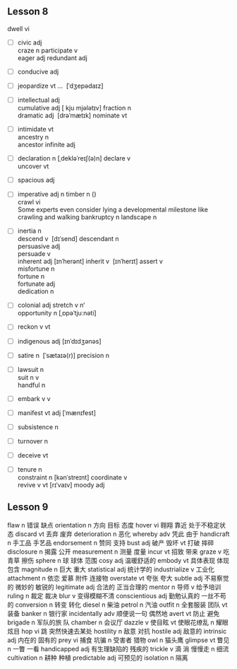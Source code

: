 

## Lesson 8

dwell  vi  
- [ ] civic  adj  
craze  n 
participate  v  
eager  adj 
redundant  adj   
- [ ] conducive  adj   
- [ ] jeopardize  vt ...  [ˈdʒepədaɪz]
- [ ] intellectual  adj  
cumulative  adj  [ kju mjələtɪv]
fraction  n   
dramatic  adj    [drəˈmætɪk]
nominate  vt   
- [ ] intimidate  vt  
ancestry  n  
ancestor
infinite  adj 
- [ ] declaration  n    [ˌdekləˈreɪʃ(ə)n]
declare v  
uncover  vt  
- [ ] spacious  adj 
- [ ] imperative  adj  n 
timber  n ()  
crawl  vi  
Some experts even consider lying a developmental milestone like crawling and walking
bankruptcy  n 
landscape  n  
- [ ] inertia  n   
descend  v     [dɪˈsend]
descendant  n   
persuasive  adj  
persuade  v   
inherent  adj  [ɪnˈherənt]
inherit  v   [ɪnˈherɪt]
assert  v   
misfortune  n  
fortune  n   
fortunate  adj  
dedication  n  
- [ ] colonial  adj 
stretch  v      n‘   
opportunity n   [ˌɒpəˈtjuːnəti]
- [ ] reckon  v  vt  
- [ ] indigenous  adj   [ɪnˈdɪdʒənəs]
- [ ] satire  n    [ˈsætaɪə(r)]
precision  n  
- [ ] lawsuit  n  
suit  n      v   
handful  n    
- [ ] embark  v     v  
- [ ] manifest  vt   adj  [ˈmænɪfest]
- [ ] subsistence  n 
- [ ] turnover  n   
- [ ] deceive  vt  
- [ ] tenure  n  
constraint  n    [kənˈstreɪnt]
coordinate  v   
revive  v   vt  [rɪˈvaɪv]
moody  adj  



## Lesson 9

flaw  n 错误 缺点
orientation  n 方向 目标 态度
hover  vi 翱翔 靠近 处于不稳定状态
discard  vt 丢弃 废弃
deterioration  n 恶化
whereby  adv 凭此 由于
handicraft  n 手工品 手艺品
endorsement   n 赞同 支持
bust  adj 破产 毁坏 vt 打破 摔碎
disclosure  n 揭露 公开
measurement  n 测量 度量
incur  vt 招致 带来
graze  v 吃青草 擦伤
sphere  n 球 球体 范围
cosy  adj 温暖舒适的
embody  vt 具体表现 体现 包含
magnitude  n 巨大 重大 
statistical  adj 统计学的
industrialize  v 工业化
attachment  n 依恋 爱慕  附件 连接物
overstate  vt 夸张 夸大
subtle  adj 不易察觉的 微妙的 敏锐的
legitimate  adj 合法的 正当合理的
mentor  n 导师 v 给予培训
ruling  n 裁定 裁决
blur  v 变得模糊不清
conscientious  adj 勤勉认真的 一丝不苟的
conversion  n 转变 转化
diesel   n 柴油
petrol  n 汽油
outfit  n 全套服装 团队 vt 装备
banker  n 银行家
incidentally adv 顺便说一句 偶然地 
avert  vt 防止 避免
brigade  n 军队的旅 队
chamber  n 会议厅
dazzle  v 使目眩 vt 使眼花缭乱 n 耀眼炫目
hop  vi 跳 突然快速去某处
hostility  n 敌意 对抗
hostile  adj 敌意的
intrinsic  adj 内在的 固有的
prey  vi 捕食 坑骗  n 受害者 猎物
owl  n 猫头鹰
glimpse  vt 瞥见 n 一瞥 一看
handicapped  adj 有生理缺陷的 残疾的
trickle  v 滴 淌 慢慢走 n 细流
cultivation  n 耕种 种植
predictable  adj 可预见的
isolation  n 隔离 
